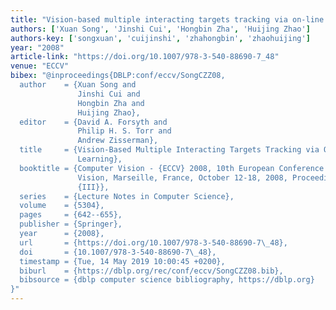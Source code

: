 ```yaml
---
title: "Vision-based multiple interacting targets tracking via on-line supervised learning"
authors: ['Xuan Song', 'Jinshi Cui', 'Hongbin Zha', 'Huijing Zhao']
authors-key: ['songxuan', 'cuijinshi', 'zhahongbin', 'zhaohuijing']
year: "2008"
article-link: "https://doi.org/10.1007/978-3-540-88690-7_48"
venue: "ECCV"
bibex: "@inproceedings{DBLP:conf/eccv/SongCZZ08,
  author    = {Xuan Song and
               Jinshi Cui and
               Hongbin Zha and
               Huijing Zhao},
  editor    = {David A. Forsyth and
               Philip H. S. Torr and
               Andrew Zisserman},
  title     = {Vision-Based Multiple Interacting Targets Tracking via On-Line Supervised
               Learning},
  booktitle = {Computer Vision - {ECCV} 2008, 10th European Conference on Computer
               Vision, Marseille, France, October 12-18, 2008, Proceedings, Part
               {III}},
  series    = {Lecture Notes in Computer Science},
  volume    = {5304},
  pages     = {642--655},
  publisher = {Springer},
  year      = {2008},
  url       = {https://doi.org/10.1007/978-3-540-88690-7\_48},
  doi       = {10.1007/978-3-540-88690-7\_48},
  timestamp = {Tue, 14 May 2019 10:00:45 +0200},
  biburl    = {https://dblp.org/rec/conf/eccv/SongCZZ08.bib},
  bibsource = {dblp computer science bibliography, https://dblp.org}
}"
---
```

